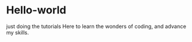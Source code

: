# Hello-world
just doing the tutorials 
Here to learn the wonders of coding, and advance my skills.
